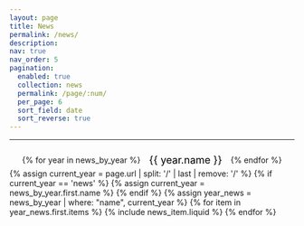 ```yaml
---
layout: page
title: News
permalink: /news/
description: 
nav: true
nav_order: 5
pagination:
  enabled: true
  collection: news
  permalink: /page/:num/
  per_page: 6
  sort_field: date
  sort_reverse: true
---
```


<hr />
<!-- Pagination links -->
<div class="pagination-links">
  {% for year in news_by_year %}
    <a href="{{ site.baseurl }}/news/{{ year.name }}/">{{ year.name }}</a>
  {% endfor %}
</div>

<div class="news">
  <div class="grid">
    {% assign current_year = page.url | split: '/' | last | remove: '/' %}
    {% if current_year == 'news' %}
      {% assign current_year = news_by_year.first.name %}
    {% endif %}
    {% assign year_news = news_by_year | where: "name", current_year %}
    {% for item in year_news.first.items %}
      {% include news_item.liquid %}
    {% endfor %}
  </div>
</div>



<style>
.pagination-links {
  display: flex;
  justify-content: center;
  align-items: center;
  margin-top: 20px;
}

.pagination-links a,
.pagination-links span,
.pagination-links em {
  padding: 5px 10px;
  margin: 0 5px;
  font-size: 18px;
  text-decoration: none;
  color: #000000;
  transition: color 0.3s;
}

.pagination-links a:hover {
  color: #2698ba;
}

.pagination-links em {
  font-weight: bold;
  color: #2698ba;
}

.pagination-links .prev,
.pagination-links .next {
  font-weight: bold;
}

@media (prefers-color-scheme: light) {
  .pagination-links a,
  .pagination-links span,
  .pagination-links em {
    color: #000000 !important;
  }
}

@media (prefers-color-scheme: dark) {
  .pagination-links a,
  .pagination-links span,
  .pagination-links em {
    color: #ccc;
  }

  .pagination-links a:hover {
    color: #2698ba;
  }

  .pagination-links em {
    color: #2698ba;
  }
}
</style>





